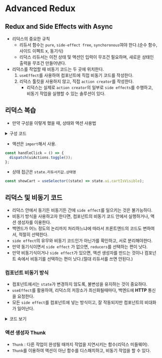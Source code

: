 # Advanced Redux

## Redux and Side Effects with Async

- 리덕스의 중요한 규칙
  - 리듀서 함수는 `pure`, `side-effect free`, `synchoronous`여야 한다.(순수 함수, 사이드 이펙트 x, 동기식)
  - 리덕스 리듀서는 이전 상태 및 액션인 입력이 무조건 필요하며, 새로운 상태인 출력을 무조건 만들어낸다.
- 리덕스를 작업할 때 비동기 코드는 두 곳에 위치한다.
  1. `useEffect`를 사용하여 컴포넌트에 직접 비동기 코드를 작성한다.
  2. 리덕스 툴킷을 사용하지 않고, 직접 `action creator`를 작성한다.
      - 리덕스는 실제로 `action creator`의 일부로 `side effects`를 수행하고, 비동기 작업을 실행할 수 있는 솔루션이 있다.

## 리덕스 복습

- 만약 구성을 이렇게 했을 때, 상태와 액션 사용법

<details>
  <summary>구성 코드</summary>

```javascript
// index.js
import { configureStore } from '@reduxjs/toolkit';
import uiSlice from './ui-slice';

const store = configureStore({
  reducer: {
    ui: uiSlice.reducer,
  },
});

export default store;
```
```javascript
// ui-slice.js
import { createSlice } from '@reduxjs/toolkit';

const initialState = {
  cartIsVisible: false,
};

const uiSlice = createSlice({
  name: 'ui',
  initialState,
  reducers: {
    toggle(state) {
      state.cartIsVisible = !state.cartIsVisible;
    },
  },
});

export const uiActions = uiSlice.actions;

export default uiSlice;
``` 
</details>

- 액션은 `import`해서 사용.

```javascript
const handleClick = () => {
  dispatch(uiActions.toggle());
};
```

- 상태 접근은 `state.리듀서키값.상태명`

```javascript
const showCart = useSelector((state) => state.ui.cartIsVisible);
```

## 리덕스 및 비동기 코드

- 리덕스 안에서 동기든 비동기든 간에 `side effect`를 일으키는 것은 불가능하다.
- 비동기 방식을 사용하고자 한다면, 컴포넌트의 비동기 코드 안에서 실행하거나, 액션 생성자를 이용한다.
- 백엔드가 어느 정도의 논리까지 처리하느냐에 따라서 프론트엔드의 코드도 변하여서, 적절히 선택한다.
- `side effect`의 유무와 비동기 코드인가 아닌가를 확인하고, 서로 분리해야한다.
- 만약 동기식이면서 `side effect` 가 없으면, `reducers`를 선택하는 편이 낫다.
- 만약 비동기식이거나 `side effect`가 있으면, 액션 생성자를 만드는 것이나 컴포넌트 속에서 비동기를 선택하는 편이 낫다.(절대 리듀서를 쓰면 안된다.)

### 컴포넌트 비동기 방식

- 컴포넌트에서는 `state`가 변경하지 않도록, 불변성을 유지하는 것이 중요하다.
- `useEffect`를 활용하여, 리덕스의 저장소가 최신화될때마다, 백엔드에 **HTTP** 통신을 요청한다.
- 모든 `side effect`를 컴포넌트에 넣는 방식이고, 잘 작동되지만 컴포넌트의 비대화가 일어난다.

<details>
  <summary>코드 보기</summary>

```javascript
import { useDispatch, useSelector } from 'react-redux';
import { useEffect } from 'react';

import Cart from './components/Cart/Cart';
import Layout from './components/Layout/Layout';
import Products from './components/Shop/Products';
import { uiActions } from './components/store/ui-slice';
import Notification from './components/UI/Notification';

let isInitial = true;

function App() {
  const dispatch = useDispatch();

  const showCart = useSelector((state) => state.ui.cartIsVisible);
  const cart = useSelector((state) => state.cart.items);
  const notification = useSelector((state) => state.ui.notification);

  useEffect(() => {
    const sendCartData = async () => {
      dispatch(
        uiActions.showNotification({
          status: 'pending',
          title: 'Sending...',
          message: 'Sending cart data',
        }),
      );

      const response = await fetch(
        'https://파이어베이스링크',
        {
          method: 'PUT',
          body: JSON.stringify(cart),
        },
      );

      if (!response.ok) {
        dispatch(
          uiActions.showNotification({
            status: 'error',
            title: 'Error!',
            message: 'Sending cart data failed!',
          }),
        );
      }

      dispatch(
        uiActions.showNotification({
          status: 'success',
          title: 'Success!',
          message: 'Sent cart data successfully!',
        }),
      );
    };

    if (isInitial) {
      isInitial = false;
      return;
    }

    sendCartData();
  }, [cart]);

  return (
    <>
      {notification && (
        <Notification
          status={notification.status}
          title={notification.title}
          message={notification.message}
        />
      )}
      <Layout>
        {showCart && <Cart />}
        <Products />
      </Layout>
    </>
  );
}

export default App;
```
</details>

### 액션 생성자 Thunk

- `Thunk` : 다른 작업이 완성될 때까지 작업을 지연시키는 함수(리덕스 미들웨어).
- `Thunk`를 이용하여 액션이 아닌 함수를 디스패치하고, 비동기 작업을 할 수 있다.









